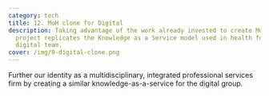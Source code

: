 ```yaml
---
category: tech
title: 12. MoH clone for Digital
description: Taking advantage of the work already invested to create MoH, this
  project replicates the Knowledge as a Service model used in health for the
  digital team.
cover: /img/9-digital-clone.png
---
```


Further our identity as a multidisciplinary, integrated professional services firm by creating a similar knowledge-as-a-service for the digital group.
